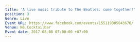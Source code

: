 ```yaml
---
title: 'A live music tribute to The Beatles: come together!'
position: 3
Genre: Live
Event URL: https://www.facebook.com/events/155119305043676/
Venue: Nê.Cocktailbar
Event date: 2017-08-08 07:00:00 +07:00
---
```


